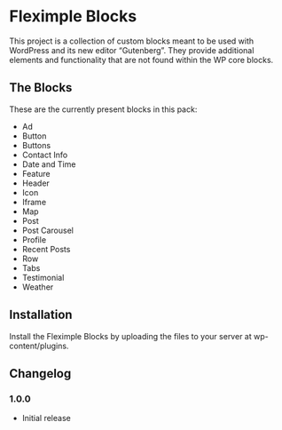 # Fleximple Blocks
This project is a collection of custom blocks meant to be used with WordPress and its new editor “Gutenberg”. They provide additional elements and functionality that are not found within the WP core blocks.

## The Blocks
These are the currently present blocks in this pack:
- Ad
- Button
- Buttons
- Contact Info
- Date and Time
- Feature
- Header
- Icon
- Iframe
- Map
- Post
- Post Carousel
- Profile
- Recent Posts
- Row
- Tabs
- Testimonial
- Weather

## Installation
Install the Fleximple Blocks by uploading the files to your server at wp-content/plugins.

## Changelog
### 1.0.0
- Initial release